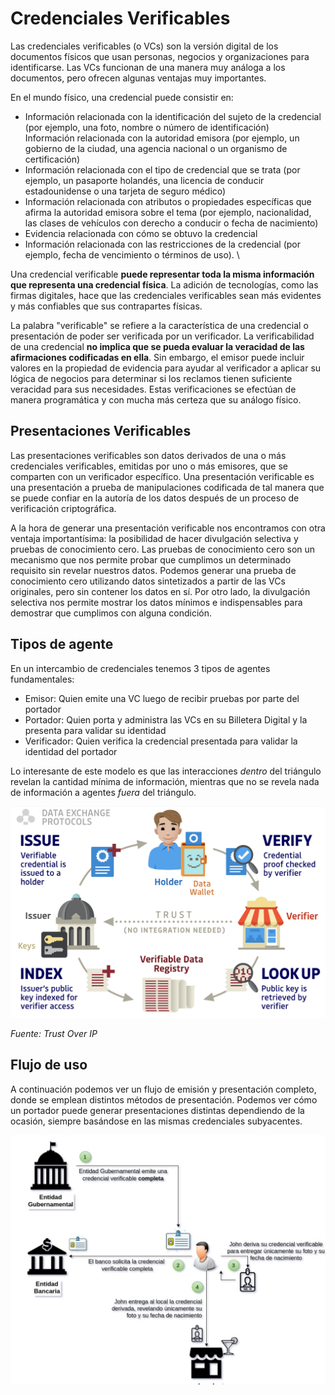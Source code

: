 # Credenciales Verificables

Las credenciales verificables (o VCs) son la versión digital de los documentos físicos que usan personas, negocios y organizaciones para identificarse. Las VCs funcionan de una manera muy análoga a los documentos, pero ofrecen algunas ventajas muy importantes.

En el mundo físico, una credencial puede consistir en:



* Información relacionada con la identificación del sujeto de la credencial (por ejemplo, una foto, nombre o número de identificación) \
Información relacionada con la autoridad emisora ​​(por ejemplo, un gobierno de la ciudad, una agencia nacional o un organismo de certificación)
* Información relacionada con el tipo de credencial que se trata (por ejemplo, un pasaporte holandés, una licencia de conducir estadounidense o una tarjeta de seguro médico)
* Información relacionada con atributos o propiedades específicas que afirma la autoridad emisora ​​sobre el tema (por ejemplo, nacionalidad, las clases de vehículos con derecho a conducir o fecha de nacimiento)
* Evidencia relacionada con cómo se obtuvo la credencial
* Información relacionada con las restricciones de la credencial (por ejemplo, fecha de vencimiento o términos de uso). \


Una credencial verificable **puede representar toda la misma información que representa una credencial física**. La adición de tecnologías, como las firmas digitales, hace que las credenciales verificables sean más evidentes y más confiables que sus contrapartes físicas.

La palabra "verificable" se refiere a la característica de una credencial o presentación de poder ser verificada por un verificador. La verificabilidad de una credencial **no implica que se pueda evaluar la veracidad de las afirmaciones codificadas en ella**. Sin embargo, el emisor puede incluir valores en la propiedad de evidencia para ayudar al verificador a aplicar su lógica de negocios para determinar si los reclamos tienen suficiente veracidad para sus necesidades. Estas verificaciones se efectúan de manera programática y con mucha más certeza que su análogo físico.


## Presentaciones Verificables

Las presentaciones verificables son datos derivados de una o más credenciales verificables, emitidas por uno o más emisores, que se comparten con un verificador específico. Una presentación verificable es una presentación a prueba de manipulaciones codificada de tal manera que se puede confiar en la autoría de los datos después de un proceso de verificación criptográfica. 

A la hora de generar una presentación verificable nos encontramos con otra ventaja importantísima: la posibilidad de hacer divulgación selectiva y pruebas de conocimiento cero. Las pruebas de conocimiento cero son un mecanismo que nos permite probar que cumplimos un determinado requisito sin revelar nuestros datos. Podemos generar una prueba de conocimiento cero utilizando datos sintetizados a partir de las VCs originales, pero sin contener los datos en sí. Por otro lado, la divulgación selectiva nos permite mostrar los datos mínimos e indispensables para demostrar que cumplimos con alguna condición.


## Tipos de agente

En un intercambio de credenciales tenemos 3 tipos de agentes fundamentales:

* Emisor: Quien emite una VC luego de recibir pruebas por parte del portador
* Portador: Quien porta y administra las VCs en su Billetera Digital y la presenta para validar su identidad
* Verificador: Quien verifica la credencial presentada para validar la identidad del portador

Lo interesante de este modelo es que las interacciones _dentro_ del triángulo revelan la cantidad mínima de información, mientras que no se revela nada de información a agentes _fuera_ del triángulo.

![](/resources/toip_model.png)

_Fuente: Trust Over IP_


## Flujo de uso

A continuación podemos ver un flujo de emisión y presentación completo, donde se emplean distintos métodos de presentación. Podemos ver cómo un portador puede generar presentaciones distintas dependiendo de la ocasión, siempre basándose en las mismas credenciales subyacentes.

![](/resources/vc-flow.png)

